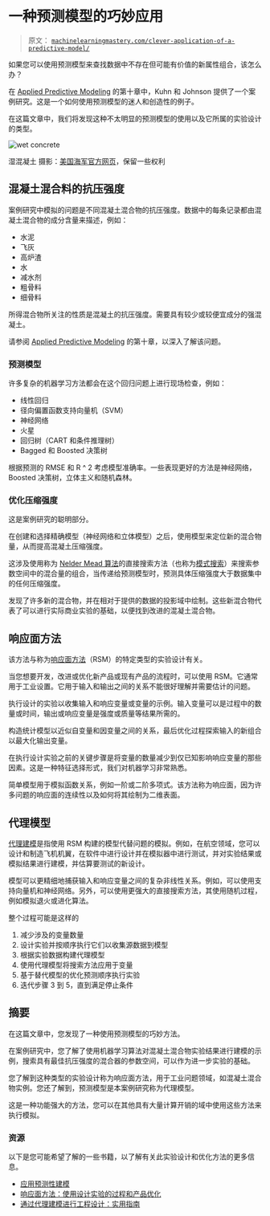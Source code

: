 # 一种预测模型的巧妙应用

> 原文： [`machinelearningmastery.com/clever-application-of-a-predictive-model/`](https://machinelearningmastery.com/clever-application-of-a-predictive-model/)

如果您可以使用预测模型来查找数据中不存在但可能有价值的新属性组合，该怎么办？

在 [Applied Predictive Modeling](http://www.amazon.com/dp/1461468485?tag=inspiredalgor-20) 的第十章中，Kuhn 和 Johnson 提供了一个案例研究。这是一个如何使用预测模型的迷人和创造性的例子。

在这篇文章中，我们将发现这种不太明显的预测模型的使用以及它所属的实验设计的类型。

![wet concrete](https://3qeqpr26caki16dnhd19sv6by6v-wpengine.netdna-ssl.com/wp-content/uploads/2014/08/wet-concrete.jpg)

湿混凝土
摄影：[美国海军官方网页](https://www.flickr.com/photos/usnavy/5405473010)，保留一些权利

## 混凝土混合料的抗压强度

案例研究中模拟的问题是不同混凝土混合物的抗压强度。数据中的每条记录都由混凝土混合物的成分含量来描述，例如：

*   水泥
*   飞灰
*   高炉渣
*   水
*   减水剂
*   粗骨料
*   细骨料

所得混合物所关注的性质是混凝土的抗压强度。需要具有较少或较便宜成分的强混凝土。

请参阅 [Applied Predictive Modeling](http://www.amazon.com/dp/1461468485?tag=inspiredalgor-20) 的第十章，以深入了解该问题。

### 预测模型

许多复杂的机器学习方法都会在这个回归问题上进行现场检查，例如：

*   线性回归
*   径向偏置函数支持向量机（SVM）
*   神经网络
*   火星
*   回归树（CART 和条件推理树）
*   Bagged 和 Boosted 决策树

根据预测的 RMSE 和 R ^ 2 考虑模型准确率。一些表现更好的方法是神经网络，Boosted 决策树，立体主义和随机森林。

### 优化压缩强度

这是案例研究的聪明部分。

在创建和选择精确模型（神经网络和立体模型）之后，使用模型来定位新的混合物量，从而提高混凝土压缩强度。

这涉及使用称为 [Nelder Mead 算法](http://en.wikipedia.org/wiki/Nelder%E2%80%93Mead_method)的直接搜索方法（也称为[模式搜索](http://en.wikipedia.org/wiki/Pattern_search_(optimization))）来搜索参数空间中的混合量的组合，当传递给预测模型时，预测具体压缩强度大于数据集中的任何压缩强度。

发现了许多新的混合物，并在相对于提供的数据的投影域中绘制。这些新混合物代表了可以进行实际商业实验的基础，以便找到改进的混凝土混合物。

## 响应面方法

该方法与称为[响应面方法](http://en.wikipedia.org/wiki/Response_surface_methodology)（RSM）的特定类型的实验设计有关。

当您想要开发，改进或优化新产品或现有产品的流程时，可以使用 RSM。它通常用于工业设置。它用于输入和输出之间的关系不能很好理解并需要估计的问题。

执行设计的实验以收集输入和响应变量或变量的示例。输入变量可以是过程中的数量或时间，输出或响应变量是强度或质量等结果所需的。

构造统计模型以近似自变量和因变量之间的关系，最后优化过程探索输入的新组合以最大化输出变量。

在执行设计实验之前的关键步骤是将变量的数量减少到仅已知影响响应变量的那些因素。这是一种特征选择形式，我们对机器学习非常熟悉。

简单模型用于模拟函数关系，例如一阶或二阶多项式。该方法称为响应面，因为许多问题的响应面的连续性以及如何将其绘制为二维表面。

## 代理模型

[代理建模](http://en.wikipedia.org/wiki/Surrogate_model)是指使用 RSM 构建的模型代替问题的模拟。例如，在航空领域，您可以设计和制造飞机机翼，在软件中进行设计并在模拟器中进行测试，并对实验结果或模拟结果进行建模，并估算要测试的新设计。

模型可以更精细地捕获输入和响应变量之间的复杂非线性关系。例如，可以使用支持向量机和神经网络。另外，可以使用更强大的直接搜索方法，其使用随机过程，例如模拟退火或进化算法。

整个过程可能是这样的

1.  减少涉及的变量数量
2.  设计实验并按顺序执行它们以收集源数据到模型
3.  根据实验数据构建代理模型
4.  使用代理模型将搜索方法应用于变量
5.  基于替代模型的优化预测顺序执行实验
6.  迭代步骤 3 到 5，直到满足停止条件

## 摘要

在这篇文章中，您发现了一种使用预测模型的巧妙方法。

在案例研究中，您了解了使用机器学习算法对混凝土混合物实验结果进行建模的示例，搜索具有最佳抗压强度的混合器的参数空间，可以作为进一步实验的基础。

您了解到这种类型的实验设计称为响应面方法，用于工业问题领域，如混凝土混合物实例。您还了解到，预测模型是本案例研究称为代理模型。

这是一种功能强大的方法，您可以在其他具有大量计算开销的域中使用这些方法来执行模拟。

### 资源

以下是您可能希望了解的一些书籍，以了解有关此实验设计和优化方法的更多信息。

*   [应用预测性建模](http://www.amazon.com/dp/1461468485?tag=inspiredalgor-20)
*   [响应面方法：使用设计实验的过程和产品优化](http://www.amazon.com/dp/0470174463?tag=inspiredalgor-20)
*   [通过代理建模进行工程设计：实用指南](http://www.amazon.com/dp/0470060689?tag=inspiredalgor-20)